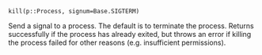 ```
kill(p::Process, signum=Base.SIGTERM)
```

Send a signal to a process. The default is to terminate the process. Returns successfully if the process has already exited, but throws an error if killing the process failed for other reasons (e.g. insufficient permissions).
